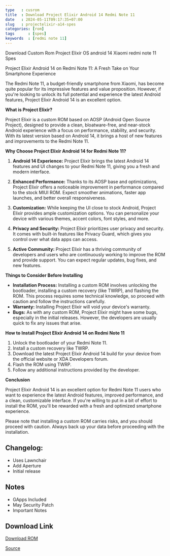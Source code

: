 ```yaml
---
type   : cusrom
title  : Download Project Elixir Android 14 Redmi Note 11
date   : 2024-05-11T09:17:35+07:00
slug   : projectelixir-a14-spes
categories: [rom]
tags      : [spes]
keywords  : [redmi note 11]
---
```


Download Custom Rom Project Elixir OS android 14 Xiaomi redmi note 11 Spes

Project Elixir Android 14 on Redmi Note 11: A Fresh Take on Your Smartphone Experience

The Redmi Note 11, a budget-friendly smartphone from Xiaomi, has become quite popular for its impressive features and value proposition. However, if you're looking to unlock its full potential and experience the latest Android features, Project Elixir Android 14 is an excellent option.

**What is Project Elixir?**

Project Elixir is a custom ROM based on AOSP (Android Open Source Project), designed to provide a clean, bloatware-free, and near-stock Android experience with a focus on performance, stability, and security. With its latest version based on Android 14, it brings a host of new features and improvements to the Redmi Note 11.

**Why Choose Project Elixir Android 14 for Redmi Note 11?**

1. **Android 14 Experience:** Project Elixir brings the latest Android 14 features and UI changes to your Redmi Note 11, giving you a fresh and modern interface.

2. **Enhanced Performance:** Thanks to its AOSP base and optimizations, Project Elixir offers a noticeable improvement in performance compared to the stock MIUI ROM. Expect smoother animations, faster app launches, and better overall responsiveness.

3. **Customization:** While keeping the UI close to stock Android, Project Elixir provides ample customization options. You can personalize your device with various themes, accent colors, font styles, and more.

4. **Privacy and Security:** Project Elixir prioritizes user privacy and security. It comes with built-in features like Privacy Guard, which gives you control over what data apps can access.

5. **Active Community:** Project Elixir has a thriving community of developers and users who are continuously working to improve the ROM and provide support. You can expect regular updates, bug fixes, and new features.

**Things to Consider Before Installing**

* **Installation Process:** Installing a custom ROM involves unlocking the bootloader, installing a custom recovery (like TWRP), and flashing the ROM. This process requires some technical knowledge, so proceed with caution and follow the instructions carefully.
* **Warranty:** Installing Project Elixir will void your device's warranty.
* **Bugs:** As with any custom ROM, Project Elixir might have some bugs, especially in the initial releases. However, the developers are usually quick to fix any issues that arise.

**How to Install Project Elixir Android 14 on Redmi Note 11**

1. Unlock the bootloader of your Redmi Note 11.
2. Install a custom recovery like TWRP.
3. Download the latest Project Elixir Android 14 build for your device from the official website or XDA Developers forum.
4. Flash the ROM using TWRP.
5. Follow any additional instructions provided by the developer.

**Conclusion**

Project Elixir Android 14 is an excellent option for Redmi Note 11 users who want to experience the latest Android features, improved performance, and a clean, customizable interface. If you're willing to put in a bit of effort to install the ROM, you'll be rewarded with a fresh and optimized smartphone experience.

Please note that installing a custom ROM carries risks, and you should proceed with caution. Always back up your data before proceeding with the installation.


## Changelog: 
- Uses Lawnchair
- Add Aperture
- Initial release

## Notes
- GApps Included
- May Security Patch
- Important Notes


## Download Link
[Download ROM](https://www.pling.com/p/1808036/)

[Source](https://projectelixiros.com/device/spes)
